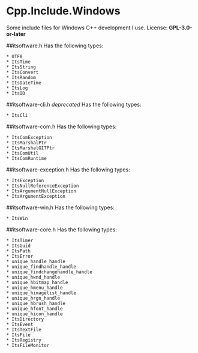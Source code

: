 # Cpp.Include.Windows
Some include files for Windows C++ development I use.
License: **GPL-3.0-or-later**  

##itsoftware.h 
Has the following types:

    * UTF8
    * ItsTime
    * ItsString
    * ItsConvert
    * ItsRandom
    * ItsDateTime
    * ItsLog
    * ItsID

##itsoftware-cli.h 
*deprecated* 
Has the following types:

    * ItsCli

##itsoftware-com.h 
Has the following types:

    * ItsComException
    * ItsMarshalPtr
    * ItsMarshalGITPtr
    * ItsComUtil
    * ItsComRuntime

##itsoftware-exception.h 
Has the following types:

    * ItsException
    * ItsNullReferenceException
    * ItsArgumentNullException
    * ItsArgumentException

##itsoftware-win.h 
Has the following types:

    * ItsWin

##itsoftware-core.h 
Has the following types:

    * ItsTimer
    * ItsGuid
    * ItsPath
    * ItsError
    * unique_handle_handle
    * unique_findhandle_handle
    * unique_findchangehandle_handle
    * unique_hwnd_handle
    * unique_hbitmap_handle
    * unique_hmenu_handle
    * unique_himagelist_handle
    * unique_hrgn_handle
    * unique_hbrush_handle
    * unique_hfont_handle
    * unique_hicon_handle
    * ItsDirectory
    * ItsEvent
    * ItsTextFile
    * ItsFile
    * ItsRegistry
    * ItsFileMonitor
